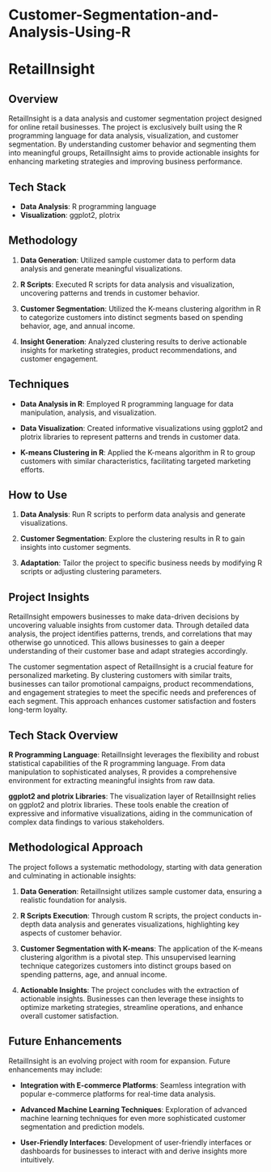 # Customer-Segmentation-and-Analysis-Using-R

# RetailInsight

## Overview

RetailInsight is a data analysis and customer segmentation project designed for online retail businesses. The project is exclusively built using the R programming language for data analysis, visualization, and customer segmentation. By understanding customer behavior and segmenting them into meaningful groups, RetailInsight aims to provide actionable insights for enhancing marketing strategies and improving business performance.

## Tech Stack

- **Data Analysis**: R programming language
- **Visualization**: ggplot2, plotrix

## Methodology

1. **Data Generation**: Utilized sample customer data to perform data analysis and generate meaningful visualizations.

2. **R Scripts**: Executed R scripts for data analysis and visualization, uncovering patterns and trends in customer behavior.

3. **Customer Segmentation**: Utilized the K-means clustering algorithm in R to categorize customers into distinct segments based on spending behavior, age, and annual income.

4. **Insight Generation**: Analyzed clustering results to derive actionable insights for marketing strategies, product recommendations, and customer engagement.

## Techniques

- **Data Analysis in R**: Employed R programming language for data manipulation, analysis, and visualization.

- **Data Visualization**: Created informative visualizations using ggplot2 and plotrix libraries to represent patterns and trends in customer data.

- **K-means Clustering in R**: Applied the K-means algorithm in R to group customers with similar characteristics, facilitating targeted marketing efforts.

## How to Use

1. **Data Analysis**: Run R scripts to perform data analysis and generate visualizations.

2. **Customer Segmentation**: Explore the clustering results in R to gain insights into customer segments.

3. **Adaptation**: Tailor the project to specific business needs by modifying R scripts or adjusting clustering parameters.


## Project Insights

RetailInsight empowers businesses to make data-driven decisions by uncovering valuable insights from customer data. Through detailed data analysis, the project identifies patterns, trends, and correlations that may otherwise go unnoticed. This allows businesses to gain a deeper understanding of their customer base and adapt strategies accordingly.

The customer segmentation aspect of RetailInsight is a crucial feature for personalized marketing. By clustering customers with similar traits, businesses can tailor promotional campaigns, product recommendations, and engagement strategies to meet the specific needs and preferences of each segment. This approach enhances customer satisfaction and fosters long-term loyalty.

## Tech Stack Overview

**R Programming Language**: RetailInsight leverages the flexibility and robust statistical capabilities of the R programming language. From data manipulation to sophisticated analyses, R provides a comprehensive environment for extracting meaningful insights from raw data.

**ggplot2 and plotrix Libraries**: The visualization layer of RetailInsight relies on ggplot2 and plotrix libraries. These tools enable the creation of expressive and informative visualizations, aiding in the communication of complex data findings to various stakeholders.

## Methodological Approach

The project follows a systematic methodology, starting with data generation and culminating in actionable insights:

1. **Data Generation**: RetailInsight utilizes sample customer data, ensuring a realistic foundation for analysis.

2. **R Scripts Execution**: Through custom R scripts, the project conducts in-depth data analysis and generates visualizations, highlighting key aspects of customer behavior.

3. **Customer Segmentation with K-means**: The application of the K-means clustering algorithm is a pivotal step. This unsupervised learning technique categorizes customers into distinct groups based on spending patterns, age, and annual income.

4. **Actionable Insights**: The project concludes with the extraction of actionable insights. Businesses can then leverage these insights to optimize marketing strategies, streamline operations, and enhance overall customer satisfaction.

## Future Enhancements

RetailInsight is an evolving project with room for expansion. Future enhancements may include:

- **Integration with E-commerce Platforms**: Seamless integration with popular e-commerce platforms for real-time data analysis.
  
- **Advanced Machine Learning Techniques**: Exploration of advanced machine learning techniques for even more sophisticated customer segmentation and prediction models.

- **User-Friendly Interfaces**: Development of user-friendly interfaces or dashboards for businesses to interact with and derive insights more intuitively.
